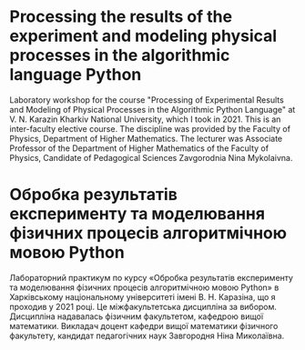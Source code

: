 # Processing the results of the experiment and modeling physical processes in the algorithmic language Python

Laboratory workshop for the course "Processing of Experimental Results and Modeling of Physical Processes in the Algorithmic Python Language" at V. N. Karazin Kharkiv National University, which I took in 2021. 
This is an inter-faculty elective course. The discipline was provided by the Faculty of Physics, Department of Higher Mathematics. The lecturer was Associate Professor of the Department of Higher Mathematics of the Faculty of Physics, Candidate of Pedagogical Sciences Zavgorodnia Nina Mykolaivna.

# Обробка результатів експерименту та моделювання фізичних процесів алгоритмічною мовою Python

Лабораторний практикум по курсу «Обробка результатів експерименту та моделювання фізичних процесів алгоритмічною мовою Python» в Харківському національному університеті імені В. Н. Каразіна, що я проходив у 2021 році. 
Це міжфакультетська дисципліна за вибором. Дисципліна надавалась фізичним факультетом, кафедрою вищої математики. Викладач доцент кафедри вищої математики фізичного факультету, кандидат педагогічних наук Завгородня Ніна Миколаївна.
